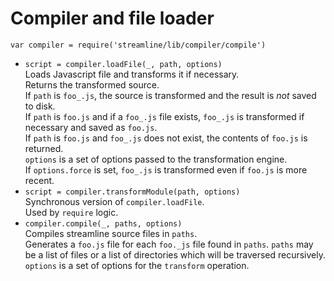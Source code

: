
# Compiler and file loader
 
`var compiler = require('streamline/lib/compiler/compile')`

* `script = compiler.loadFile(_, path, options)`  
  Loads Javascript file and transforms it if necessary.  
  Returns the transformed source.  
  If `path` is `foo_.js`, the source is transformed and the result
  is *not* saved to disk.  
  If `path` is `foo.js` and if a `foo_.js` file exists,
  `foo_.js` is transformed if necessary and saved as `foo.js`.  
  If `path` is `foo.js` and `foo_.js` does not exist, the contents
  of `foo.js` is returned.  
  `options` is a set of options passed to the transformation engine.  
  If `options.force` is set, `foo_.js` is transformed even if 
  `foo.js` is more recent.
* `script = compiler.transformModule(path, options)`  
  Synchronous version of `compiler.loadFile`.  
  Used by `require` logic.
* `compiler.compile(_, paths, options)`  
  Compiles streamline source files in `paths`.  
  Generates a `foo.js` file for each `foo._js` file found in `paths`.
  `paths` may be a list of files or a list of directories which
  will be traversed recursively.  
  `options`  is a set of options for the `transform` operation.

